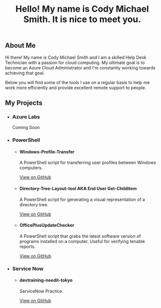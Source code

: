 <!DOCTYPE html>
<html>

<body>
	<header>
		<h1>Hello! My name is Cody Michael Smith. It is nice to meet you.</h1>
	</header>
	<main>
    <h2>About Me</h2>
      <p>Hi there! My name is Cody Michael Smith and I am a skilled Help Desk Technician with a passion for cloud computing. My ultimate goal is to become an Azure Cloud Administrator and I'm constantly working towards achieving that goal.</p>
      <p>Below you will find some of the tools I use on a regular basis to help me work more efficiently and provide excellent remote support to people.</p>
		<h2>My Projects</h2>
		<ul>
			<li>
				<h3>Azure Labs</h3>
				<p>Coming Soon</p>
			</li>
			<li>
				<h3>PowerShell</h3>
				<ul>
					<li>
						<h4>Windows-Profile-Transfer</h4>
						<p>A PowerShell script for transferring user profiles between Windows computers.</p>
						<a href="https://github.com/mrcodymichaelsmith/Windows-Profile-Transfer">View on GitHub</a>
					</li>
					<li>
						<h4>Directory-Tree-Layout-tool AKA End User Get-Childitem</h4>
						<p>A PowerShell script for generating a visual representation of a directory tree.</p>
						<a href="https://github.com/mrcodymichaelsmith/Directory-Tree-Layout-tool">View on GitHub</a>
					</li>
					<li>
						<h4>OfficePlusUpdateChecker</h4>
						<p>A PowerShell script that grabs the latest software version of programs installed on a computer. Useful for verifying tenable reports.</p>
						<a href="https://github.com/mrcodymichaelsmith/NeverSleep"View on GitHub">View on GitHub</a>
					</li>
				</ul>
			</li>
			<li>
				<h3>Service Now</h3>
				<ul>
					<li>
						<h4>devtraining-needit-tokyo</h4>
						<p>ServiceNow Practice.</p>
						<a href="https://github.com/mrcodymichaelsmith/devtraining-needit-tokyo">View on GitHub</a>
					</li>
				</ul>
			</li>
		</ul>
	</main>
</body>
</html>
